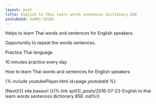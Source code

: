 ```yaml
---
layout: post
title: English to Thai learn words sentences dictionary 830 
youtubeId: Vw9Rs-XX2Eo
---
```

 
 
Helps to learn Thai words and sentences for English speakers.

Opportunitiy to repeat the words sentences. 

Practice Thai language. 
 
10 minutes practice every day. 
 
How to learn Thai words and sentences for English speakers 
 
{% include youtubePlayer.html id=page.youtubeId %}
 
 
[Next]({{ site.baseurl }}{% link  split1/_posts/2016-07-23-English to thai learn words sentences dictionary 858 .md%})
 
